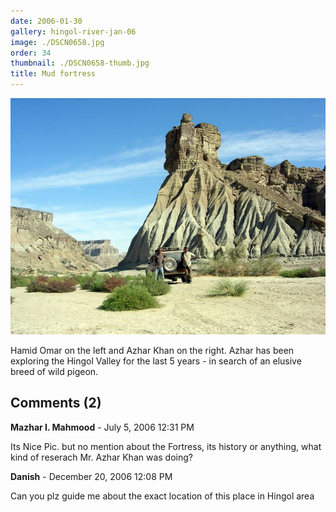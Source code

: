 ```yaml
---
date: 2006-01-30
gallery: hingol-river-jan-06
image: ./DSCN0658.jpg
order: 34
thumbnail: ./DSCN0658-thumb.jpg
title: Mud fortress
---
```


![Mud fortress](./DSCN0658.jpg)

Hamid Omar on the left and Azhar Khan on the right. Azhar has been exploring the Hingol Valley for the last 5 years - in search of an elusive breed of wild pigeon.

<div id="comments">

## Comments (2)

<div id="comment">

**Mazhar I. Mahmood** - July  5, 2006 12:31 PM

Its Nice Pic. but no mention about the Fortress, its history or anything, what kind of reserach Mr. Azhar Khan was doing?

</div>

<div id="comment">

**Danish** - December 20, 2006 12:08 PM

Can you plz guide me about the exact location of this place in Hingol area

</div>

</div>
